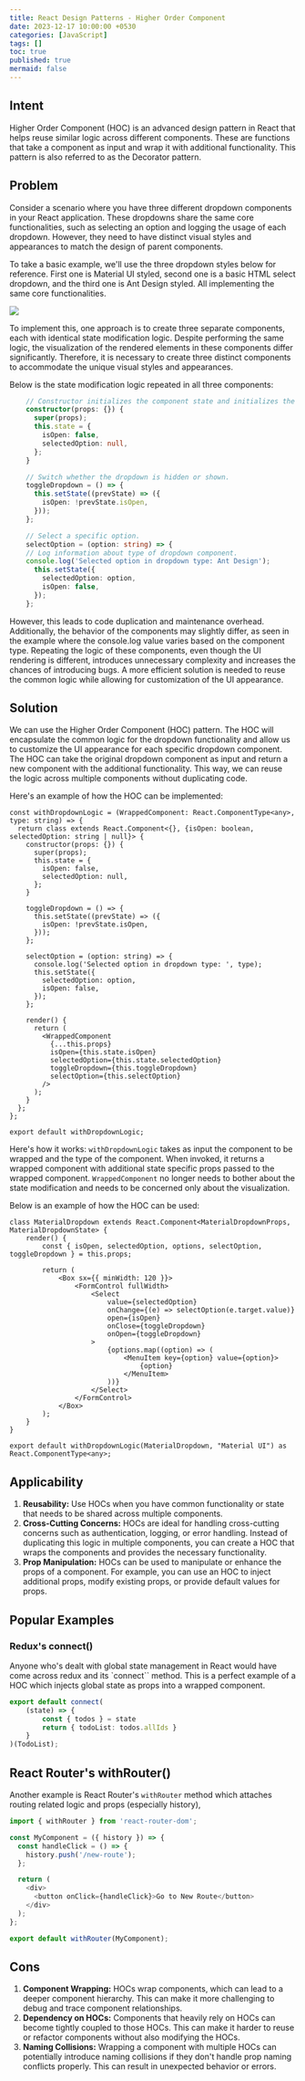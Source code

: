 ```yaml
---
title: React Design Patterns - Higher Order Component
date: 2023-12-17 10:00:00 +0530
categories: [JavaScript]
tags: []
toc: true
published: true
mermaid: false
---
```



## Intent

Higher Order Component (HOC) is an advanced design pattern in React that helps reuse similar logic across different components.
These are functions that take a component as input and wrap it with additional functionality. This pattern is also referred to
as the Decorator pattern.

## Problem

Consider a scenario where you have three different dropdown components in your React application.
These dropdowns share the same core functionalities, such as selecting an option and logging the usage of each
dropdown. However, they need to have distinct visual styles and appearances to match the design of parent components.

To take a basic example, we'll use the three dropdown styles below for reference. First one is Material UI styled, second
one is a basic HTML select dropdown, and the third one is Ant Design styled. All implementing the same core functionalities.

![](/assets/img/hoc-post/all-dropdowns.jpg)

To implement this, one approach is to create three separate components, each with identical state modification logic.
Despite performing the same logic, the visualization of the rendered elements in these components differ significantly.
Therefore, it is necessary to create three distinct components to accommodate the unique visual styles and appearances.

Below is the state modification logic repeated in all three components:
```ts
    // Constructor initializes the component state and initializes the necessary state variables. 
    constructor(props: {}) {
      super(props);
      this.state = {
        isOpen: false,
        selectedOption: null,
      };
    }

    // Switch whether the dropdown is hidden or shown.
    toggleDropdown = () => {
      this.setState((prevState) => ({
        isOpen: !prevState.isOpen,
      }));
    };

    // Select a specific option.
    selectOption = (option: string) => {
    // Log information about type of dropdown component. 
    console.log('Selected option in dropdown type: Ant Design');
      this.setState({
        selectedOption: option,
        isOpen: false,
      });
    };
```

However, this leads to code duplication and maintenance overhead. Additionally, the behavior of the components may
slightly differ, as seen in the example where the console.log value varies based on the component type. Repeating the
logic of these components, even though the UI rendering is different, introduces unnecessary complexity and increases
the chances of introducing bugs. A more efficient solution is needed to reuse the common logic while allowing for
customization of the UI appearance.

## Solution

We can use the Higher Order Component (HOC) pattern. The HOC will encapsulate the common logic for the dropdown
functionality and allow us to customize the UI appearance for each specific dropdown component. The HOC can take
the original dropdown component as input and return a new component with the additional functionality. This way,
we can reuse the logic across multiple components without duplicating code.

Here's an example of how the HOC can be implemented:

```tsx
const withDropdownLogic = (WrappedComponent: React.ComponentType<any>, type: string) => {
  return class extends React.Component<{}, {isOpen: boolean, selectedOption: string | null}> {
    constructor(props: {}) {
      super(props);
      this.state = {
        isOpen: false,
        selectedOption: null,
      };
    }

    toggleDropdown = () => {
      this.setState((prevState) => ({
        isOpen: !prevState.isOpen,
      }));
    };

    selectOption = (option: string) => {
      console.log('Selected option in dropdown type: ', type);
      this.setState({
        selectedOption: option,
        isOpen: false,
      });
    };

    render() {
      return (
        <WrappedComponent
          {...this.props}
          isOpen={this.state.isOpen}
          selectedOption={this.state.selectedOption}
          toggleDropdown={this.toggleDropdown}
          selectOption={this.selectOption}
        />
      );
    }
  };
};

export default withDropdownLogic;
```

Here's how it works: `withDropdownLogic` takes as input the component to be wrapped and the type of the component.
When invoked, it returns a wrapped component with additional state specific props passed to the wrapped component.
`WrappedComponent` no longer needs to bother about the state modification and needs to be concerned only about the
visualization.

Below is an example of how the HOC can be used:
```tsx
class MaterialDropdown extends React.Component<MaterialDropdownProps, MaterialDropdownState> {
    render() {
        const { isOpen, selectedOption, options, selectOption, toggleDropdown } = this.props;

        return (
            <Box sx={{ minWidth: 120 }}>
                <FormControl fullWidth>
                    <Select
                        value={selectedOption}
                        onChange={(e) => selectOption(e.target.value)}
                        open={isOpen}
                        onClose={toggleDropdown}
                        onOpen={toggleDropdown}
                    >
                        {options.map((option) => (
                            <MenuItem key={option} value={option}>
                                {option}
                            </MenuItem>
                        ))}
                    </Select>
                </FormControl>
            </Box>
        );
    }
}

export default withDropdownLogic(MaterialDropdown, "Material UI") as React.ComponentType<any>;
```

## Applicability

1. **Reusability:** Use HOCs when you have common functionality or state that needs to be shared across multiple components.
2. **Cross-Cutting Concerns:** HOCs are ideal for handling cross-cutting concerns such as authentication, logging, or error handling.
    Instead of duplicating this logic in multiple components, you can create a HOC that wraps the components and provides the
    necessary functionality.
3. **Prop Manipulation:** HOCs can be used to manipulate or enhance the props of a component. For example, you can use an HOC to inject
    additional props, modify existing props, or provide default values for props.

## Popular Examples

### Redux's connect()

Anyone who's dealt with global state management in React would have come across redux and its `connect`` method. This is a perfect example
of a HOC which injects global state as props into a wrapped component.

```ts
export default connect(
    (state) => {
        const { todos } = state
        return { todoList: todos.allIds }
    }
)(TodoList);
```

## React Router's withRouter()

Another example is React Router's `withRouter` method which attaches routing related logic and props (especially history),
```ts
import { withRouter } from 'react-router-dom';

const MyComponent = ({ history }) => {
  const handleClick = () => {
    history.push('/new-route');
  };

  return (
    <div>
      <button onClick={handleClick}>Go to New Route</button>
    </div>
  );
};

export default withRouter(MyComponent);
```


## Cons

1. **Component Wrapping:** HOCs wrap components, which can lead to a deeper component hierarchy. This can make it
    more challenging to debug and trace component relationships.
2. **Dependency on HOCs:** Components that heavily rely on HOCs can become tightly coupled to those HOCs. This
    can make it harder to reuse or refactor components without also modifying the HOCs.
3. **Naming Collisions:** Wrapping a component with multiple HOCs can potentially introduce naming collisions if
    they don't handle prop naming conflicts properly. This can result in unexpected behavior or errors.
